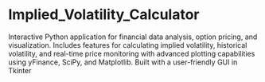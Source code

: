# Implied_Volatility_Calculator
Interactive Python application for financial data analysis, option pricing, and visualization. Includes features for calculating implied volatility, historical volatility, and real-time price monitoring with advanced plotting capabilities using yFinance, SciPy, and Matplotlib. Built with a user-friendly GUI in Tkinter
